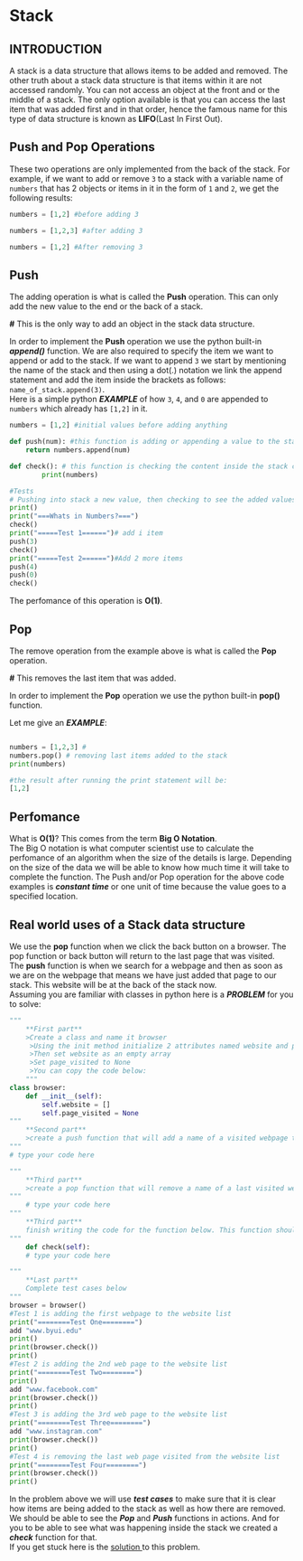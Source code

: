 # **Stack**
## **INTRODUCTION**
A stack is a data structure that allows items to be added and removed. The other truth about a stack data structure is that items within it are not accessed randomly. You can not access an object at the front and or the middle of a stack. The only option available is that you can access the last item that was added first and in that order, hence the famous name for this type of data structure is known as **LIFO**(Last In First Out).

## **Push and Pop Operations**
These two operations are only implemented from the back of the stack. For example, if we want to add or remove `3` to a stack with a variable name of `numbers` that has 2 objects or items in it in the form of `1` and `2`, we get the following results:

```python
numbers = [1,2] #before adding 3

numbers = [1,2,3] #after adding 3

numbers = [1,2] #After removing 3
 ```

 ## **Push**
 The adding operation is what is called the **Push** operation. This can only add the new value to the end or the back of a stack.
 
  **#** This is the only way to add an object in the stack data structure.

In order to implement the **Push** operation we use the python built-in ***append()*** function. We are also required to specify the item we want to append or add to the stack. If we want to append `3` we start by mentioning the name of the stack and then using a dot(.) notation we link the append statement and add the item inside the brackets as follows: `name_of_stack.append(3)`.  
Here is a simple python ***EXAMPLE*** of how `3`, `4`, and `0` are appended to `numbers` which already has `[1,2]` in it.

```python
numbers = [1,2] #initial values before adding anything

def push(num): #this function is adding or appending a value to the stack called numbers
    return numbers.append(num)

def check(): # this function is checking the content inside the stack called numbers
        print(numbers)

#Tests
# Pushing into stack a new value, then checking to see the added values.
print()
print("===Whats in Numbers?===") 
check()
print("=====Test 1======")# add i item
push(3)
check()
print("=====Test 2======")#Add 2 more items
push(4)
push(0)
check()
```
The perfomance of this operation is **O(1)**.


## **Pop**
The remove operation from the example above is what is called the **Pop** operation. 

**#** This removes the last item that was added.  

  In order to implement the **Pop** operation we use the python built-in **pop()** function.

 Let me give an ***EXAMPLE***:
```python

numbers = [1,2,3] #
numbers.pop() # removing last items added to the stack
print(numbers)

#the result after running the print statement will be:
[1,2]


```


## **Perfomance**
What is **O(1)**? This comes from the term **Big O Notation**.   
The Big O notation is what computer scientist use to calculate the perfomance of an algorithm when the size of the details is large. Depending on the size of the data we will be able to know how much time it will take to complete the function.  The Push and/or Pop operation for the above code examples is ***constant time*** or one unit of time because the value goes to a specified location. 

## **Real world uses of a Stack data structure**
We use the **pop** function when we click the back button on a browser. The pop function or back button will return to the last page that was visited.  
The **push** function is when we search for a webpage and then as soon as we are on the webpage that means we have just added that page to our stack. This website will be at the back of the stack now.  
Assuming you are familiar with classes in python here is a ***PROBLEM*** for you to solve:
```python
""" 
    **First part**
    >Create a class and name it browser
     >Using the init method initialize 2 attributes named website and page_visited
     >Then set website as an empty array
     >Set page_visited to None
     >You can copy the code below:
    """
class browser:
    def __init__(self):
        self.website = []
        self.page_visited = None
"""
    **Second part**
    >create a push function that will add a name of a visited webpage to the empty website list
"""
# type your code here

"""
    **Third part**
    >create a pop function that will remove a name of a last visited webpage from the website list
"""
    # type your code here
"""
    **Third part**
    finish writing the code for the function below. This function should display the names of webpages that that are inside the website list.
"""
    def check(self):
    # type your code here

"""
    **Last part**
    Complete test cases below
"""
browser = browser()
#Test 1 is adding the first webpage to the website list 
print("========Test One========")
add "www.byui.edu"
print()
print(browser.check())
print()
#Test 2 is adding the 2nd web page to the website list
print("========Test Two========")
print()
add "www.facebook.com"
print(browser.check())
print()
#Test 3 is adding the 3rd web page to the website list
print("========Test Three========")
add "www.instagram.com"
print(browser.check())
print()
#Test 4 is removing the last web page visited from the website list
print("========Test Four========")
print(browser.check())
print()

```
In the problem above we will use ***test cases*** to make sure that it is clear how items are being added to the stack as well as how there are removed. We should be able to see the ***Pop*** and ***Push*** functions in actions. And for you to be able to see what was happening inside the stack we created a ***check*** function for that.  
If you get stuck here is the [solution ](https://github.com/willardnyamombe/CSE-Datastructures/blob/main/DatastructureTutorials/stacksolution.py) to this problem.
